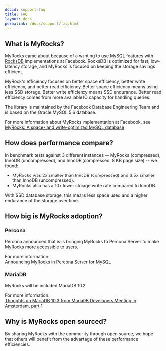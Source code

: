 ```yaml
---
docid: support-faq
title: FAQ
layout: docs
permalink: /docs/support/faq.html
---
```


## What is MyRocks?

MyRocks came about because of a wanting to use MySQL features with [RocksDB](http://rocksdb.org/) implementations at Facebook. RocksDB is optimized for fast, low-latency storage, and MyRocks is focused on keeping the storage savings efficient.

MyRock's efficiency focuses on better space efficiency, better write efficiency, and better read efficiency.  Better space efficiency means using less SSD storage.  Better write efficiency means SSD endurance.  Better read efficiency comes from more available IO capacity for handling queries.

The library is maintained by the Facebook Database Engineering Team and is based on the Oracle MySQL 5.6 database.

For more information about MyRocks implementation at Facebook, see [MyRocks: A space- and write-optimized MySQL database](https://code.facebook.com/posts/190251048047090/myrocks-a-space-and-write-optimized-mysql-database/.)

## How does performance compare?

In benchmark tests against 3 different instances -- MyRocks (compressed), InnoDB (uncompressed), and InnoDB (compressed, 8 KB page size) -- we found:

* MyRocks was 2x smaller than InnoDB (compressed) and 3.5x smaller than InnoDB (uncompressed).
* MyRocks also has a 10x lower storage write rate compared to InnoDB.

With SSD database storage, this means less space used and a higher endurance of the storage over time.

## How big is MyRocks adoption?

### Percona

Percona announced that is is bringing MyRocks to Percona Server to make MyRocks more accessible to users.

For more information:<br />
[Announcing MyRocks in Percona Server for MySQL](https://www.percona.com/blog/2016/10/24/announcing-myrocks-in-percona-server-for-mysql/)

### MariaDB

MyRocks will be included MariaDB 10.2.

For more information:<br />
[Thoughts on MariaDB 10.3 from MariaDB Developers Meeting in Amsterdam, part 1](https://mariadb.org/thoughts-mariadb-server-10-3-mariadb-developers-meeting-amsterdam-part-1/)

## Why is MyRocks open sourced?

By sharing MyRocks with the community through open source, we hope that others will benefit from the advantage of these performance efficiencies.
